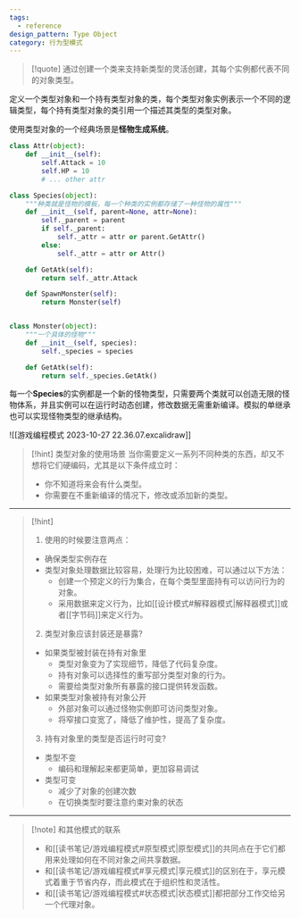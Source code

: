 ```yaml
---
tags:
  - reference
design_pattern: Type Object
category: 行为型模式
---
```

> [!quote]
   通过创建一个类来支持新类型的灵活创建，其每个实例都代表不同的对象类型。
   >
   定义一个类型对象和一个持有类型对象的类，每个类型对象实例表示一个不同的逻辑类型，每个持有类型对象的类引用一个描述其类型的类型对象。
   
使用类型对象的一个经典场景是**怪物生成系统**。

```python
class Attr(object):
	def __init__(self):
		self.Attack = 10
		self.HP = 10
		# ... other attr

class Species(object):
	"""种类就是怪物的模板，每一个种类的实例都存储了一种怪物的属性"""
	def __init__(self, parent=None, attr=None):
		self._parent = parent
		if self._parent:
			self._attr = attr or parent.GetAttr()
		else:
			self._attr = attr or Attr()

	def GetAtk(self):
		return self._attr.Attack

	def SpawnMonster(self):
		return Monster(self)


class Monster(object):
	"""一个具体的怪物"""
	def __init__(self, species):
		self._species = species

	def GetAtk(self):
		return self._species.GetAtk()
```

每一个**Species**的实例都是一个新的怪物类型，只需要两个类就可以创造无限的怪物体系，并且实例可以在运行时动态创建，修改数据无需重新编译。模拟的单继承也可以实现怪物类型的继承结构。

![[游戏编程模式 2023-10-27 22.36.07.excalidraw]]

> [!hint] 类型对象的使用场景
> 当你需要定义一系列不同种类的东西，却又不想将它们硬编码，尤其是以下条件成立时：
> - 你不知道将来会有什么类型。
> - 你需要在不重新编译的情况下，修改或添加新的类型。

---

> [!hint]
> 1. 使用的时候要注意两点：
>	- 确保类型实例存在
>	- 类型对象处理数据比较容易，处理行为比较困难，可以通过以下方法：
>		- 创建一个预定义的行为集合，在每个类型里面持有可以访问行为的对象。
>		- 采用数据来定义行为，比如[[设计模式#解释器模式|解释器模式]]或者[[字节码]]来定义行为。
> 2. 类型对象应该封装还是暴露?
>	- 如果类型被封装在持有对象里
>		- 类型对象变为了实现细节，降低了代码复杂度。
>		- 持有对象可以选择性的重写部分类型对象的行为。
>		- 需要给类型对象所有暴露的接口提供转发函数。
>	- 如果类型对象被持有对象公开
>		- 外部对象可以通过怪物实例即可访问类型对象。
>		- 将窄接口变宽了，降低了维护性，提高了复杂度。
> 3. 持有对象里的类型是否运行时可变?
>	- 类型不变
>		- 编码和理解起来都更简单，更加容易调试
>	- 类型可变
>		- 减少了对象的创建次数
>		- 在切换类型时要注意约束对象的状态

 --- 

> [!note] 和其他模式的联系
>- 和[[读书笔记/游戏编程模式#原型模式|原型模式]]的共同点在于它们都用来处理如何在不同对象之间共享数据。
>- 和[[读书笔记/游戏编程模式#享元模式|享元模式]]的区别在于，享元模式着重于节省内存，而此模式在于组织性和灵活性。
>- 和[[读书笔记/游戏编程模式#状态模式|状态模式]]都把部分工作交给另一个代理对象。